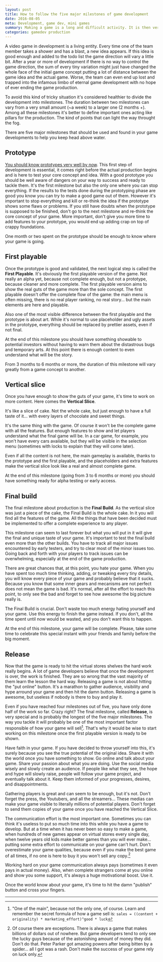 ```yaml
---
layout: post
title: How to follow the five major milestones of game development
date: 2016-08-05
meta: Development, game dev, mini games
summary: Making a game is a long and difficult activity. It is then very important to prepare the work even before starting. Knowing how to use the five major milestones of game development helps to keep track of the progress and to always be prepared for what comes next.
categories: gamedev production
---
```


A video game in development is a living entity. Every time one of the team member takes a shower and has a blast, a new idea appears. If this idea is good enough and added to the todo list the game direction will vary a little bit. After a year or more of development if there is no way to control the game direction, the sum of every tiny variation might just have changed the whole face of the initial game concept putting a lot of distance between the game idea and the actual game. Worse, the team can even end up lost and trapped into the infamous limbo of eternal game development with no hope of ever ending the game production.

To avoid this kind of tricky situation it's considered healthier to divide the development into milestones. The duration between two milestones can vary from a very small amount (~a week) to a larger one (2 months +). Among all these milestones it's better to define important ones acting like pillars for the production. The kind of points that can light the way throught the fog. 

There are five major milestones that should be used and found in your game developments to help you keep head above water.

## Prototype

[You should know prototypes very well by now](/blog/what-is-a-prototype). This first step of development is essential, it comes right before the actual production begins and is here to test your core concept and idea. With a good prototype you should be well aware of dangers on your way to success and ready to tackle them. It's the first milestone but also the only one where you can stop everything. If the results to the tests done during the prototyping phase are good you know you can try to make a good game out of them. However it's important to stop everything and kill or re-think the idea if the prototype shows some flaws or problems. If you still have doubts when the prototype is supposed to be finished, don't go to the next milestone and re-think the core concept of your game. More important, don't give you more time to add features to your prototype, you would end up adding crap on top of crappy foundations.

One month or two spent on the prototype should be enough to know where your game is going.

## First playable

Once the prototype is good and validated, the next logical step is called the **First Playable**. It's obviously the first playable version of the game. Not really an alpha yet, because not complete enough, but not a prototype, because cleaner and more complete. The first playable version aims to show the real guts of the game more than the sole concept. The first playable doesn't offer the complete flow of the game: the main menu is often missing, there is no real player ranking, no real story… but the main elements are here and playable. 

Also one of the most visible difference between the first playable and the prototype is about art. While it's normal to use placeholder and ugly assets in the prototype, everything should be replaced by prettier assets, even if not final.

At the end of this milestone you should have something showable to potential investors without having to warn them about the distastrous bugs and temporary arts. At this point there is enough content to even understand what will be the story.

From 3 months to 6 months or more, the duration of this milestone will vary greatly from a game concept to another.

## Vertical slice

Once you have enough to show the guts of your game, it's time to work on more content. Here comes the **Vertical Slice**. 

It's like a slice of cake. Not the whole cake, but just enough to have a full taste of it… with every layers of chocolate and sweet things. 

It's the same thing with the game. Of course it won't be the complete game with all the features. But enough features to show and let players understand what the final game will be. In a car game, for example, you won't have every cars available, but they will be visible in the selection menu (sometimes with locks to explain that they will come later). 

Even if all the content is not here, the main gameplay is available, thanks to the prototype and the first playable, and the placeholders and extra features make the vertical slice look like a real and almost complete game. 

At the end of this milestone (going from 3 to 6 months or more) you should have something ready for alpha testing or early access.  

## Final build

The final milestone about production is the **Final Build**. As the vertical slice was just a piece of the cake, the Final Build is the whole cake. In it you will find all the features of the game. All the things that have been decided must be implemented to offer a complete experience to any player.

This milestone can seem to last forever but what you will put in it will give the final and unique taste of your game. It's important to test the final build even more than the other builds. You have to track all major issues encountered by early testers, and try to clear most of the minor issues too. Going back and forth with your players to track issues can be overwhelming, especially at the end of the game production. 

There are great chances that, at this point, you hate your game. When you have spent too much time thinking, adding, or tweaking every tiny details, you will know every piece of your game and probably believe that it sucks. Because you know that some inner gears and mecanisms are not perfect does not mean the game is bad. It's normal, after all the effort to reach this point, to only see the bad and forget to see how awesome the big picture really is.

The Final Build is crucial. Don't waste too much energy hating yourself and your game. Use this energy to finish the game instead. If you don't, all the time spent until now would be wasted, and you don't want this to happen.

At the end of this milestone, your game will be complete. Please, take some time to celebrate this special instant with your friends and family before the big moment. 

## Release

Now that the game is ready to hit the virtual stores shelves the hard work really begins. A lot of game developers believe that once the development is over, the work is finished. They are so wrong that the vast majority of them learn the lesson the hard way. Releasing a game is not about hitting the "put online" button. It's a marathon to gather audience, visibility and hype arround your game and then hit the damn button. Releasing a game is awesome, but useless if nobody is there to buy and play it.

Even if you have reached four milestones out of five, you have only done half of the work so far. Crazy right? The final milestone, called **Release**, is very special and is  probably the longest of the five major milestones. The way you tackle it will probably be one of the most important factor responsible of how your game will sell[^1]. That's why it would be wise to start working on this milestone once the first playable version is ready to be shown. 

Have faith in your game. If you have decided to throw yourself into this, it's surely because you see the true potential of the original idea. Share it with the world once you have something to show. Go online and talk about your game. Share your passion about what you are doing. Use the social media wisely and slowly create an audience. If people like what they see, the hope and hype will slowly raise, people will follow your game project, and eventually talk about it. Keep them informed of your progresses, desires, and disappointments.

Gathering players is great and can seem to be enough, but it's not. Don't forget the press, the Youtubers, and all the streamers… These medias can make your game visible to literally millions of potential players. Don't forget to send them copies of your game once you have reached the Vertical Slice.

The communication effort is the most important one. Sometimes you can think it's useless to put so much time into this while you have a game to develop. But at a time when it has never been so easy to make a game, when hundreds of new games appear on virtual stores every single day, when twelve years old kids make better games than you will ever make… putting some extra effort to communicate on your game can't hurt. Don't overestimate your game qualities, because even if you make the best game of all times, if no one is here to buy it you won't sell any copy.[^2]

Working hard on your game communication always pays (sometimes it even pays in actual money). Also, when complete strangers come at you online and show you some support, it's always a huge motivational boost. Use it.

Once the world know about your game, it's time to hit the damn "publish" button and cross your fingers.

---

[^1]:"One of the main", because not the only one, of course. Learn and remember the secret formula of how a game sell is: `sales = ((content + originality) * marketing_effort)^good * luck`
[^2]:Of course there are exceptions. There is always a game that makes billions of dollars out of nowhere. But game developers tend to only see the lucky guys because of the astonishing amount of money they did. Don't do that. Peter Parker got amazing powers after being bitten by a spider… all I got was a rash. Don't make the success of your game rely on luck only.

